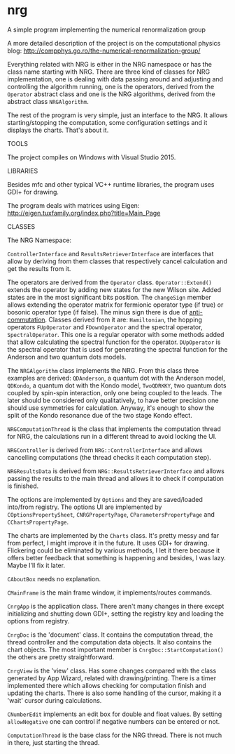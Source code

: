 # nrg
A simple program implementing the numerical renormalization group

A more detailed description of the project is on the computational physics blog: http://compphys.go.ro/the-numerical-renormalization-group/

Everything related with NRG is either in the NRG namespace or has the class name starting with NRG. There are three kind of classes for NRG implementation, one is dealing with data passing around and adjusting and controlling the algorithm running, one is the operators, derived from the `Operator` abstract class and one is the NRG algorithms, derived from the abstract class `NRGAlgorithm`.

The rest of the program is very simple, just an interface to the NRG. It allows starting/stopping the computation, some configuration settings and it displays the charts. That's about it.

TOOLS

The project compiles on Windows with Visual Studio 2015.

LIBRARIES

Besides mfc and other typical VC++ runtime libraries, the program uses GDI+ for drawing.

The program deals with matrices using Eigen: http://eigen.tuxfamily.org/index.php?title=Main_Page

CLASSES

The NRG Namespace:

`ControllerInterface` and `ResultsRetrieverInterface` are interfaces that allow by deriving from them classes that respectively cancel calculation and get the results from it.

The operators are derived from the `Operator` class. `Operator::Extend()` extends the operator by adding new states for the new Wilson site. Added states are in the most significant bits position. The `changeSign` member allows extending the operator matrix for fermionic operator type (if true) or bosonic operator type (if false). The minus sign there is due of <a href="https://en.wikipedia.org/wiki/Anticommutativity" target="blank_">anti-commutation</a>. Classes derived from it are: `Hamiltonian`, the hopping operators `FUpOperator` and `FDownOperator` and the spectral operator, `SpectralOperator`. This one is a regular operator with some methods added that allow calculating the spectral function for the operator. `DUpOperator` is the spectral operator that is used for generating the spectral function for the Anderson and two quantum dots models.

The `NRGAlgorithm` class implements the NRG. From this class three examples are derived: `QDAnderson`, a quantum dot with the Anderson model, `QDKondo`, a quantum dot with the Kondo model, `TwoQDRKKY`, two quantum dots coupled by spin-spin interaction, only one being coupled to the leads. The later should be considered only qualitatively, to have better precision one should use symmetries for calculation. Anyway, it's enough to show the split of the Kondo resonance due of the two stage Kondo effect.

`NRGComputationThread` is the class that implements the computation thread for NRG, the calculations run in a different thread to avoid locking the UI.

`NRGController` is derived from `NRG::ControllerInterface` and allows cancelling computations (the thread checks it each computation step).

`NRGResultsData` is derived from `NRG::ResultsRetrieverInterface` and allows passing the results to the main thread and allows it to check if computation is finished.

The options are implemented by `Options` and they are saved/loaded into/from registry. The options UI are implemented by `COptionsPropertySheet`, `CNRGPropertyPage`, `CParametersPropertyPage` and `CChartsPropertyPage`.

The charts are implemented by the `Charts` class. It's pretty messy and far from perfect, I might improve it in the future. It uses GDI+ for drawing. Flickering could be eliminated by various methods, I let it there because it offers better feedback that something is happening and besides, I was lazy. Maybe I'll fix it later.

`CAboutBox` needs no explanation.

`CMainFrame` is the main frame window, it implements/routes commands.

`CnrgApp` is the application class. There aren't many changes in there except initializing and shutting down GDI+, setting the registry key and loading the options from registry.

`CnrgDoc` is the 'document' class. It contains the computation thread, the thread controller and the computation data objects. It also contains the chart objects. The most important member is `CnrgDoc::StartComputation()` the others are pretty straightforward.

`CnrgView` is the 'view' class. Has some changes compared with the class generated by App Wizard, related with drawing/printing. There is a timer implemented there which allows checking for computation finish and updating the charts. There is also some handling of the cursor, making it a 'wait' cursor during calculations.

`CNumberEdit` implements an edit box for double and float values. By setting `allowNegative` one can control if negative numbers can be entered or not.

`ComputationThread` is the base class for the NRG thread. There is not much in there, just starting the thread.

